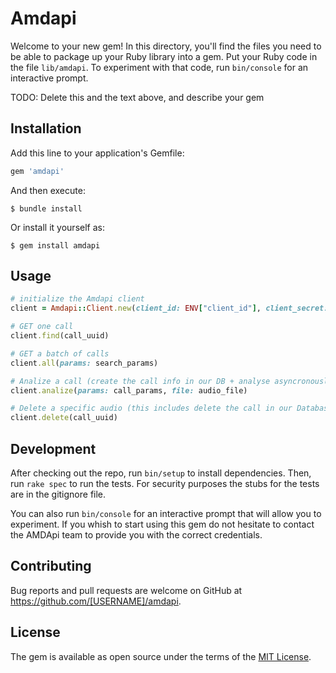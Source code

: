 # Amdapi

Welcome to your new gem! In this directory, you'll find the files you need to be able to package up your Ruby library into a gem. Put your Ruby code in the file `lib/amdapi`. To experiment with that code, run `bin/console` for an interactive prompt.

TODO: Delete this and the text above, and describe your gem

## Installation

Add this line to your application's Gemfile:

```ruby
gem 'amdapi'
```

And then execute:

    $ bundle install

Or install it yourself as:

    $ gem install amdapi

## Usage

```ruby
# initialize the Amdapi client
client = Amdapi::Client.new(client_id: ENV["client_id"], client_secret: ENV["client_secret"])

# GET one call
client.find(call_uuid)

# GET a batch of calls
client.all(params: search_params)

# Analize a call (create the call info in our DB + analyse asyncronously the audio)
client.analize(params: call_params, file: audio_file)

# Delete a specific audio (this includes delete the call in our Database + the audio)
client.delete(call_uuid)
```

## Development

After checking out the repo, run `bin/setup` to install dependencies. Then, run `rake spec` to run the tests. For security purposes the stubs for the tests are in the gitignore file.

You can also run `bin/console` for an interactive prompt that will allow you to experiment.
If you whish to start using this gem do not hesitate to contact the AMDApi team to provide you with the correct credentials.

## Contributing

Bug reports and pull requests are welcome on GitHub at https://github.com/[USERNAME]/amdapi.

## License

The gem is available as open source under the terms of the [MIT License](https://opensource.org/licenses/MIT).
